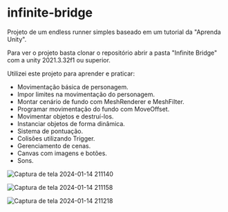 # infinite-bridge

Projeto de um endless runner simples baseado em um tutorial da "Aprenda Unity".

Para ver o projeto basta clonar o repositório abrir a pasta "Infinite Bridge" com a unity 2021.3.32f1 ou superior.

Utilizei este projeto para aprender e praticar:
- Movimentação básica de personagem.
- Impor limites na movimentação do personagem.
- Montar cenário de fundo com MeshRenderer e MeshFilter.
- Programar movimentação do fundo com MoveOffset.
- Movimentar objetos e destruí-los.
- Instanciar objetos de forma dinâmica.
- Sistema de pontuação.
- Colisões utilizando Trigger.
- Gerenciamento de cenas.
- Canvas com imagens e botões.
- Sons.

![Captura de tela 2024-01-14 211140](https://github.com/rogerio-fidencio/infinite-bridge/assets/82601106/9242bcd2-dcbc-4422-85f5-663ff0761224)

![Captura de tela 2024-01-14 211158](https://github.com/rogerio-fidencio/infinite-bridge/assets/82601106/459cbc1d-5dfd-49fc-af64-44e5e8385453)

![Captura de tela 2024-01-14 211218](https://github.com/rogerio-fidencio/infinite-bridge/assets/82601106/c6047a45-f616-4aff-9627-12fa4168be8f)
